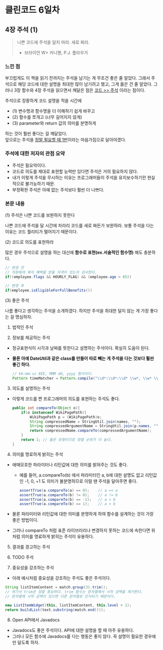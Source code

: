 # 클린코드 6일차

## 4장 주석 (1)

> 나쁜 코드에 주석을 달지 마라. 새로 짜라.
> - 브라이언 W> 커니핸, P.J. 플라우거

### 느낀 점
부끄럽게도 이 책을 읽기 전까지는 주석을 남기는 게 무조건 좋은 줄 알았다. 
그래서 주석으로 해당 코드에 대한 설명을 최대한 많이 남기려고 했고, 그게 옳은 건 줄 알았다. 
그러나 3장 함수와 4장 주석을 읽으면서 깨달은 점은 <u>코드 >> 주석</u> 이라는 점이다. 

주석으로 장황하게 코드 설명을 적을 시간에 
- (1) 변수명과 함수명을 더 이해하기 쉽게 바꾸고
- (2) 함수를 쪼개고 (너무 길어지지 않게) 
- (3) parameter와 return 값의 의미를 분명하게  

하는 것이 훨씬 좋다는 걸 깨달았다. <br/> 
앞으로는 주석을 <u>정말 필요할 때 1번</u>이라는 마음가짐으로 달아야겠다.

### 주석에 대한 저자의 관점 요약

- 주석은 필요악이다.
- 코드로 의도를 제대로 표현할 능력만 있다면 주석은 거의 필요하지 않다.
- 내가 이렇게 주석을 무시하는 이유는 프로그래머들이 주석을 유지보수하기란 현실적으로 불가능하기 때문.
- 부정확한 주석은 아예 없는 주석보다 훨씬 더 나쁘다.

### 본문 내용

(1) 주석은 나쁜 코드를 보완하지 못한다

나쁜 코드에 주석을 달 시간에 차라리 코드를 새로 짜든가 보완하라.
보통 주석을 다는 이유는 코드 퀄리티가 떨어지기 때문이다. 

(2) 코드로 의도를 표현하라

많은 경우 주석으로 설명을 하는 대신에 **함수로 표현(ex.서술적인 함수명)** 해도 충분하다.

```java
// 변경 전
// 직원에게 복지 혜택을 받을 자격이 있는지 검사한다.
if((employee.flags && HOURLY_FLAG) && (employee.age > 65))
    
// 변경 후    
if(employee.isEligibleForFullBenefits())
```

(3) 좋은 주석

나름 좋다고 생각하는 주석을 소개하겠다. 하지만 주석을 최대한 달지 않는 게 가장 좋다는 걸 명심하자.

1. 법적인 주석

2. 정보를 제공하는 주석
- 정규표현식이 시각과 날짜를 뜻한다고 설명하는 주석이다. 확실히 도움이 된다.
- **물론 아예 DateUtil과 같은 class를 만들어 따로 빼는 게 주석을 다는 것보다 훨씬 좋긴 하다.**

    ```java
    // kk:mm:ss EEE, MMM dd, yyyy 형식이다.
    Pattern timeMatcher = Pattern.compile("\\d*:\\d*:\\d* \\w*, \\w* \\d*, \\d*");
    ```
3. 의도를 설명하는 주석
- 이렇게 코드를 짠 프로그래머의 의도를 표현하는 주석도 좋다.
    ```java
    public int compareTo(Object o){
        if(o instanceof WikiPagePath){
            WikiPagePath p = (WikiPagePath)o;
            String compressedName = StringUtil.join(names, "");
            String compressedArgumentName = StringUtil.join(p.names, "");
            return compressedName.compareTo(compressedArgumentName);
        }
        return 1; // 옳은 유형이므로 정렬 순위가 더 높다.
    }
    ```

4. 의미를 명료하게 밝히는 주석
- 애매모호한 파라미터나 리턴값에 대한 의미를 밝혀주는 것도 좋다. 
  - 예를 들어, a.compareTo(b) 에서 파라미터인 a, b에 대한 설명도 없고 리턴값인 -1, 0, +1 도 의미가 불분명하므로 이럴 땐 주석을 달아주면 좋다.

    ```java
    assertTrue(a.compareTo(a) == 0);    // a == a
    assertTrue(a.compareTo(b) != 0);    // a != b
    assertTrue(a.compareTo(b) == -1);   // a < b 
    assertTrue(a.compareTo(b) == 1);    // a > b 
    ```

- 물론 파라미터와 리턴값에 대한 의미를 분명하게 하여 함수를 설계하는 것이 가장 좋은 방법이다.
- 그러나 compareTo 처럼 표준 라이브러리나 변경하지 못하는 코드에 속한다면 위처럼 의미를 명료하게 밝히는 주석이 유용하다. 

5. 결과를 경고하는 주석

6. TODO 주석

7. 중요성을 강조하는 주석

- 아래 예시처럼 중요성을 강조하는 주석도 좋은 주석이다.

```java
String listItemContent = match.group(3).trim();
// 여기서 trim은 정말 중요하다. trim 함수는 문자열에서 시작 공백을 제거한다.
// 문자열에 시작 공백이 있으면 다른 문자열로 인식되기 때문이다. 

new ListItemWidget(this, listItemContent, this.level + 1);
return buildList(text.substring(match.end()));
```

8. Open API에서 Javadocs

- Javadocs도 좋은 주석이다. API에 대한 설명을 할 때 아주 유용하다.
- 그러나 모든 함수에 Javadocs를 다는 행동은 좋지 않다. 꼭 설명이 필요한 경우에만 달도록 하자.
